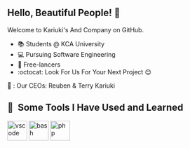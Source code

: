 ## Hello, Beautiful People! :wave:

Welcome to Kariuki's And Company on GitHub.

* :books: Students @ KCA University 
* :computer: Pursuing Software Engineering
* :office: Free-lancers
* :octocat: Look For Us For Your Next Project 😊
  
🐝 : Our CEOs: Reuben & Terry Kariuki

<h2> 🚀 &nbsp;Some Tools I Have Used and Learned</h2>
<p align="left">
<img src="https://cdn.jsdelivr.net/gh/devicons/devicon/icons/vscode/vscode-original.svg" alt="vscode" width="45" height="45"/>
<img src="https://cdn.jsdelivr.net/gh/devicons/devicon/icons/bash/bash-original.svg" alt="bash" width="45" height="45"/>
<img src="https://cdn.jsdelivr.net/gh/devicons/devicon/icons/php/php-original.svg" alt="php" width="45" height="45"/>
</p>
